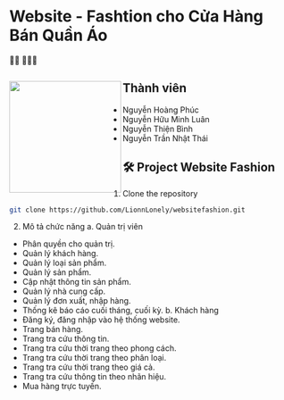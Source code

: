# Website - Fashtion cho Cửa Hàng Bán Quần Áo
👋🏾 👩🏾‍💻

## Thành viên <a href="https://github.com/LionnLonely/websitefashion.git"><img align="left" width="auto" height="200" src="https://res.cloudinary.com/easy-frontend/image/upload/v1598840300/blog/programming_hgngx9.png"></a>
- Nguyễn Hoàng Phúc
- Nguyễn Hữu Minh Luân
- Nguyễn Thiện Bình
- Nguyễn Trần Nhật Thái
##

## 🛠️ Project Website Fashion
1. Clone the repository
```bash
git clone https://github.com/LionnLonely/websitefashion.git
```

2. Mô tả chức năng
a. Quản trị viên
- Phân quyền cho quản trị.
- Quản lý khách hàng.
- Quản lý loại sản phẩm.
- Quản lý sản phẩm.
- Cập nhật thông tin sản phẩm.
- Quản lý nhà cung cấp.
- Quản lý đơn xuất, nhập hàng.
- Thống kê báo cáo cuối tháng, cuối kỳ.
b. Khách hàng
- Đăng ký, đăng nhập vào hệ thống website.
- Trang bán hàng.
- Trang tra cứu thông tin.
- Trang tra cứu thời trang theo phong cách.
- Trang tra cứu thời trang theo phân loại.
- Trang tra cứu thời trang theo giá cả.
- Trang tra cứu thông tin theo nhãn hiệu.
- Mua hàng trực tuyến.

